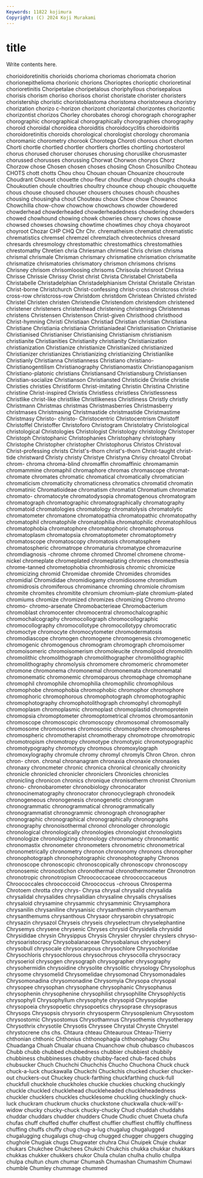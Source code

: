 ```yaml
---
Keywords: 11822 kojimura
Copyright: (C) 2024 Koji Murakami
---
```


# title

Write contents here.



chorioidoretinitis chorioids chorioma choriomas choriomata chorion
chorionepithelioma chorionic chorions Chorioptes chorioptic chorioretinal chorioretinitis Choripetalae choripetalous choriphyllous
chorisepalous chorisis chorism choriso chorisos chorist choristate chorister choristers choristership
choristic choristoblastoma choristoma choristoneura choristry chorization chorizo c-horizon chorizont chorizontal
chorizontes chorizontic chorizontist chorizos Chorley chorobates chorogi chorograph chorographer chorographic
chorographical chorographically chorographies chorography choroid choroidal choroidea choroiditis choroidocyclitis choroidoiritis
choroidoretinitis choroids chorological chorologist chorology choromania choromanic chorometry chorook Chorotega
Choroti chorous chort chorten Chorti chortle chortled chortler chortlers chortles
chortling chortosterol chorus chorused choruser choruses chorusing choruslike chorusmaster chorussed
chorusses chorussing Chorwat Chorwon choryos Chorz Chorzow chose Chosen chosen
choses chosing Chosn Chosunilbo Choteau CHOTS chott chotts Chou chou
Chouan chouan Chouanize choucroute Choudrant Chouest chouette chou-fleur choufleur chough
choughs chouka Choukoutien choule choultries choultry chounce choup choupic chouquette
chous chouse choused chouser chousers chouses choush choushes chousing chousingha
chout Chouteau choux Chow chow Chowanoc Chowchilla chow-chow chowchow chowchows
chowder chowdered chowderhead chowderheaded chowderheadedness chowdering chowders chowed chowhound chowing
chowk chowries chowry chows chowse chowsed chowses chowsing chowtime chowtimes
choy choya choyaroot choyroot Chozar CHP CHQ Chr Chr. chrematheism
chrematist chrematistic chrematistics chremsel chremzel chremzlach chreotechnics chresard chresards chresmology
chrestomathic chrestomathics chrestomathies chrestomathy Chretien chria Chriesman chrimsel Chris chrism
chrisma chrismal chrismale Chrisman chrismary chrismatine chrismation chrismatite chrismatize chrismatories
chrismatory chrismon chrismons chrisms Chrisney chrisom chrisomloosing chrisoms Chrisoula chrisroot
Chrissa Chrisse Chrissie Chrissy Christ christ Christa Christabel Christabella Christabelle
Christadelphian Christadelphianism Christal Christalle Christan Christ-borne Christchurch Christ-confessing christ-cross christcross
christ-cross-row christcross-row Christdom christdom Christean Christed christed Christel Christen christen
Christendie Christendom christendom christened christener christeners christenhead christening christenings Christenmas
christens Christensen Christenson Christ-given Christhood christhood Christ-hymning Christi Christiaan Christiad
Christian christian Christiana Christiane Christiania christiania Christianiadeal Christianisation Christianise Christianised
Christianiser Christianising Christianism christianism christianite Christianities Christianity christianity Christianization christianization
Christianize christianize Christianized christianized Christianizer christianizes Christianizing christianizing Christianlike Christianly
Christianna Christianness Christiano christiano- Christianogentilism Christianography Christianomastix Christianopaganism Christiano-platonic christians
Christiansand Christiansburg Christiansen Christian-socialize Christianson Christiansted Christicide Christie christie Christies
christies Christiform Christ-imitating Christin Christina Christine christine Christ-inspired Christis Christless
christless Christlessness Christlike christ-like christlike Christlikeness Christliness Christly christly Christmann
Christmas christmas Christmasberries Christmasberry christmases Christmasing Christmastide christmastide Christmastime Christmasy
Christo- christo- Christocentric Christocentrism Christoff Christoffel Christoffer Christoforo Christogram Christolatry
Christological christological Christologies Christologist Christology christology Christoper Christoph Christophanic Christophanies
Christophany christophany Christophe Christopher christopher Christophorus Christos Christoval Christ-professing christs
Christ's-thorn christ's-thorn Christ-taught christ-tide christward Christy christy Christye Christyna Chrisy
chroatol Chrobat chrom- chroma chroma-blind chromaffin chromaffinic chromamamin chromammine chromaphil
chromaphore chromas chromascope chromat- chromate chromates chromatic chromatical chromatically chromatician
chromaticism chromaticity chromaticness chromatics chromatid chromatin chromatinic Chromatioideae chromatism chromatist
Chromatium chromatize chromato- chromatocyte chromatodysopia chromatogenous chromatogram chromatograph chromatographic chromatographically
chromatography chromatoid chromatologies chromatology chromatolysis chromatolytic chromatometer chromatone chromatopathia chromatopathic
chromatopathy chromatophil chromatophile chromatophilia chromatophilic chromatophilous chromatophobia chromatophore chromatophoric chromatophorous
chromatoplasm chromatopsia chromatoptometer chromatoptometry chromatoscope chromatoscopy chromatosis chromatosphere chromatospheric chromatrope
chromaturia chromatype chromazurine chromdiagnosis -chrome chrome chromed Chromel chromene chrome-nickel
chromeplate chromeplated chromeplating chromes chromesthesia chrome-tanned chrometophobia chromhidrosis chromic chromicize
chromicizing chromid Chromidae chromide Chromides chromides chromidial Chromididae chromidiogamy chromidiosome
chromidium chromidrosis chromiferous chrominance chroming chromiole chromism chromite chromites chromitite
chromium chromium-plate chromium-plated chromiums chromize chromized chromizes chromizing Chromo chromo
chromo- chromo-arsenate Chromobacterieae Chromobacterium chromoblast chromocenter chromocentral chromochalcographic chromochalcography chromocollograph
chromocollographic chromocollography chromocollotype chromocollotypy chromocratic chromoctye chromocyte chromocytometer chromodermatosis chromodiascope
chromogen chromogene chromogenesis chromogenetic chromogenic chromogenous chromogram chromograph chromoisomer chromoisomeric
chromoisomerism chromoleucite chromolipoid chromolith chromolithic chromolithograph chromolithographer chromolithographic chromolithography chromolysis
chromomere chromomeric chromometer chromone chromonema chromonemal chromonemata chromonematal chromonematic chromonemic
chromoparous chromophage chromophane chromophil chromophile chromophilia chromophilic chromophilous chromophobe chromophobia
chromophobic chromophor chromophore chromophoric chromophorous chromophotograph chromophotographic chromophotography chromophotolithograph chromophyl
chromophyll chromoplasm chromoplasmic chromoplast chromoplastid chromoprotein chromopsia chromoptometer chromoptometrical chromos
chromosantonin chromoscope chromoscopic chromoscopy chromosomal chromosomally chromosome chromosomes chromosomic chromosphere
chromospheres chromospheric chromotherapist chromotherapy chromotrope chromotropic chromotropism chromotropy chromotype chromotypic
chromotypographic chromotypography chromotypy chromous chromoxylograph chromoxylography chromule chromy chromyl chromyls
Chron Chron. chron chron- chron. chronal chronanagram chronaxia chronaxie chronaxies
chronaxy chroncmeter chronic chronica chronical chronically chronicity chronicle chronicled chronicler
chroniclers Chronicles chronicles chronicling chronicon chronics chronique chronisotherm chronist Chronium
chrono- chronobarometer chronobiology chronocarator chronocinematography chronocrator chronocyclegraph chronodeik chronogeneous chronogenesis
chronogenetic chronogram chronogrammatic chronogrammatical chronogrammatically chronogrammatist chronogrammic chronograph chronographer chronographic
chronographical chronographically chronographs chronography chronoisothermal chronol chronologer chronologic chronological chronologically
chronologies chronologist chronologists chronologize chronologizing chronology chronomancy chronomantic chronomastix chronometer
chronometers chronometric chronometrical chronometrically chronometry chronon chrononomy chronons chronopher chronophotograph
chronophotographic chronophotography Chronos chronoscope chronoscopic chronoscopically chronoscopv chronoscopy chronosemic chronostichon
chronothermal chronothermometer Chronotron chronotropic chronotropism Chroococcaceae chroococcaceous Chroococcales chroococcoid Chroococcus
-chroous Chrosperma Chrotoem chrotta chry chrys- Chrysa chrysal chrysalid chrysalida
chrysalidal chrysalides chrysalidian chrysaline chrysalis chrysalises chrysaloid chrysamine chrysammic chrysamminic
Chrysamphora chrysanilin chrysaniline chrysanisic chrysanthemin chrysanthemum chrysanthemums chrysanthous Chrysaor chrysarobin
chrysatropic chrysazin chrysazol Chryseis chryseis chryselectrum chryselephantine Chrysemys chrysene chrysenic
Chryses chrysid Chrysidella chrysidid Chrysididae chrysin Chrysippus Chrysis Chrysler chrysler
chryslers chryso- chrysoaristocracy Chrysobalanaceae Chrysobalanus chrysoberyl chrysobull chrysocale chrysocarpous chrysochlore
Chrysochloridae Chrysochloris chrysochlorous chrysochrous chrysocolla chrysocracy chrysoeriol chrysogen chrysograph chrysographer
chrysography chrysohermidin chrysoidine chrysolite chrysolitic chrysology Chrysolophus chrysome chrysomelid Chrysomelidae
chrysomonad Chrysomonadales Chrysomonadina chrysomonadine Chrysomyia Chrysopa chrysopal chrysopee chrysophan chrysophane
chrysophanic Chrysophanus chrysophenin chrysophenine chrysophilist chrysophilite Chrysophlyctis chrysophyll Chrysophyllum chrysophyte
chrysopid Chrysopidae chrysopoeia chrysopoetic chrysopoetics chrysoprase chrysoprasus Chrysops Chrysopsis chrysorin
chrysosperm Chrysosplenium Chrysostom chrysostomic Chrysostomus Chrysothamnus Chrysothemis chrysotherapy Chrysothrix chrysotile
Chrysotis Chryssee Chrystal Chryste Chrystel chrystocrene chs chs. Chtaura chteau
Chteauroux Chteau-Thierry chthonian chthonic Chthonius chthonophagia chthonophagy Chu Chuadanga Chuah
Chualar chuana Chuanchow chub chubasco chubascos Chubb chubb chubbed chubbedness
chubbier chubbiest chubbily chubbiness chubbinesses chubby chubby-faced chub-faced chubs chubsucker
Chuch Chuchchi Chuchchis Chucho Chuchona Chuck chuck chuck-a-luck chuckawalla Chuckchi
Chuckchis chucked chucker chucker-out chuckers-out Chuckey chuck-farthing chuckfarthing chuck-full chuckfull
chuckhole chuckholes chuckie chuckies chucking chuckingly chuckle chuckled chucklehead chuckleheaded
chuckleheadedness chuckler chucklers chuckles chucklesome chuckling chucklingly chuck-luck chuckram chuckrum
chucks chuckstone chuckwalla chuck-will's-widow chucky chucky-chuck chucky-chucky Chud chuddah chuddahs
chuddar chuddars chudder chudders Chude Chudic chuet Chueta chufa chufas
chuff chuffed chuffer chuffest chuffier chuffiest chuffily chuffiness chuffing chuffs
chuffy chug chug-a-lug chugalug chugalugged chugalugging chugalugs chug-chug chugged chugger
chuggers chugging chughole Chugiak chugs Chugwater chuhra Chui Chuipek Chuje
chukar chukars Chukchee Chukchees Chukchi Chukchis chukka chukkar chukkars chukkas
chukker chukkers chukor Chula chulan chulha chullo chullpa chulpa chultun
chum chumar Chumash Chumashan Chumashim Chumawi chumble Chumley chummage chummed

